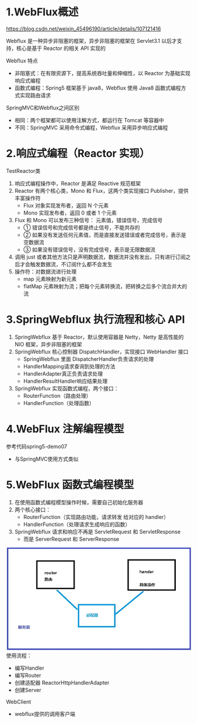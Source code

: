 # 1.WebFlux概述
https://blog.csdn.net/weixin_45496190/article/details/107121416

Webflux 是一种异步非阻塞的框架，异步非阻塞的框架在 Servlet3.1 以后才支持，核心是基于 Reactor 的相关 API 实现的

Webflux 特点
- 非阻塞式：在有限资源下，提高系统吞吐量和伸缩性，以 Reactor 为基础实现响应式编程
- 函数式编程：Spring5 框架基于 java8，Webflux 使用 Java8 函数式编程方式实现路由请求

SpringMVC和Webflux之间区别
- 相同：两个框架都可以使用注解方式，都运行在 Tomcat 等容器中
- 不同：SpringMVC 采用命令式编程，Webflux 采用异步响应式编程

# 2.响应式编程（Reactor 实现）
TestReactor类
1. 响应式编程操作中，Reactor 是满足 Reactive 规范框架
2. Reactor 有两个核心类，Mono 和 Flux，这两个类实现接口 Publisher，提供丰富操作符
    - Flux 对象实现发布者，返回 N 个元素
    - Mono 实现发布者，返回 0 或者 1 个元素
3. Flux 和 Mono 可以发布三种信号： 元素值，错误信号，完成信号 
    - ① 错误信号和完成信号都是终止信号，不能共存的
    - ② 如果没有发送任何元素值，而是直接发送错误或者完成信号，表示是空数据流
    - ③ 如果没有错误信号，没有完成信号，表示是无限数据流
4. 调用 just 或者其他方法只是声明数据流，数据流并没有发出，只有进行订阅之后才会触发数据流，不订阅什么都不会发生
5. 操作符：对数据流进行处理
    - map 元素映射为新元素
    - flatMap 元素映射为流；把每个元素转换流，把转换之后多个流合并大的流

# 3.SpringWebflux 执行流程和核心 API
1. SpringWebflux 基于 Reactor，默认使用容器是 Netty，Netty 是高性能的 NIO 框架，异步非阻塞的框架
2. SpringWebflux 核心控制器 DispatchHandler，实现接口 WebHandler 接口
    - SpringWebflux 里面 DispatcherHandler负责请求的处理
    - HandlerMapping请求查询到处理的方法
    - HandlerAdapter真正负责请求处理
    - HandlerResultHandler响应结果处理
3. SpringWebflux 实现函数式编程，两个接口：
    - RouterFunction（路由处理）
    - HandlerFunction（处理函数）

# 4.WebFlux 注解编程模型
参考代码spring5-demo07
- 与SpringMVC使用方式类似

# 5.WebFlux 函数式编程模型
1. 在使用函数式编程模型操作时候，需要自己初始化服务器
2. 两个核心接口：
    - RouterFunction（实现路由功能，请求转发 给对应的 handler）
    - HandlerFunction（处理请求生成响应的函数）
3. SpringWebflux 请求和响应不再是 ServletRequest 和 ServletResponse
    - 而是 ServerRequest 和 ServerResponse
 
![](spring5-demo08/img/webflux.jpg)
使用流程：
- 编写Handler
- 编写Router
- 创建适配器 ReactorHttpHandlerAdapter
- 创建Server
 
WebClient
- webflux提供的调用客户端